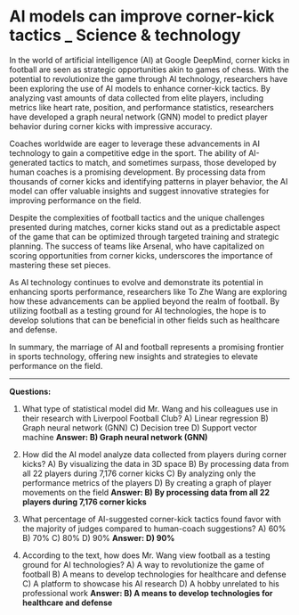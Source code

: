 # AI models can improve corner-kick tactics _ Science & technology

In the world of artificial intelligence (AI) at Google DeepMind, corner kicks in football are seen as strategic opportunities akin to games of chess. With the potential to revolutionize the game through AI technology, researchers have been exploring the use of AI models to enhance corner-kick tactics. By analyzing vast amounts of data collected from elite players, including metrics like heart rate, position, and performance statistics, researchers have developed a graph neural network (GNN) model to predict player behavior during corner kicks with impressive accuracy.

Coaches worldwide are eager to leverage these advancements in AI technology to gain a competitive edge in the sport. The ability of AI-generated tactics to match, and sometimes surpass, those developed by human coaches is a promising development. By processing data from thousands of corner kicks and identifying patterns in player behavior, the AI model can offer valuable insights and suggest innovative strategies for improving performance on the field.

Despite the complexities of football tactics and the unique challenges presented during matches, corner kicks stand out as a predictable aspect of the game that can be optimized through targeted training and strategic planning. The success of teams like Arsenal, who have capitalized on scoring opportunities from corner kicks, underscores the importance of mastering these set pieces.

As AI technology continues to evolve and demonstrate its potential in enhancing sports performance, researchers like To Zhe Wang are exploring how these advancements can be applied beyond the realm of football. By utilizing football as a testing ground for AI technologies, the hope is to develop solutions that can be beneficial in other fields such as healthcare and defense.

In summary, the marriage of AI and football represents a promising frontier in sports technology, offering new insights and strategies to elevate performance on the field.

---

**Questions:**

1. What type of statistical model did Mr. Wang and his colleagues use in their research with Liverpool Football Club?
   A) Linear regression
   B) Graph neural network (GNN)
   C) Decision tree
   D) Support vector machine
   **Answer: B) Graph neural network (GNN)**

2. How did the AI model analyze data collected from players during corner kicks?
   A) By visualizing the data in 3D space
   B) By processing data from all 22 players during 7,176 corner kicks
   C) By analyzing only the performance metrics of the players
   D) By creating a graph of player movements on the field
   **Answer: B) By processing data from all 22 players during 7,176 corner kicks**

3. What percentage of AI-suggested corner-kick tactics found favor with the majority of judges compared to human-coach suggestions?
   A) 60%
   B) 70%
   C) 80%
   D) 90%
   **Answer: D) 90%**

4. According to the text, how does Mr. Wang view football as a testing ground for AI technologies?
   A) A way to revolutionize the game of football
   B) A means to develop technologies for healthcare and defense
   C) A platform to showcase his AI research
   D) A hobby unrelated to his professional work
   **Answer: B) A means to develop technologies for healthcare and defense**
